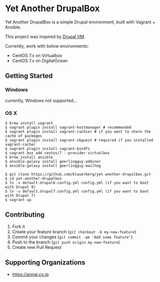 # Yet Another DrupalBox

Yet Another DrupalBox is a simple Drupal environment, built with Vagrant + Ansible.

This project was inspired by [Drupal VM](https://github.com/geerlingguy/drupal-vm).

Currently, work with below environments:
- CentOS 7.x on Virtualbox
- CentOS 7.x on DigitalOcean

## Getting Started

### Windows

currently, Windows not supported...

### OS X

```
$ brew install vagrant
$ vagrant plugin install vagrant-hostmanager # recommended
$ vagrant plugin install vagrant-cachier # if you want to share the cache of packeges
$ vagrant plugin install vagrant-vbguest # required if you installed vagrant-cacher
$ vagrant plugin install vagrant-bindfs
$ vagrant box add centos/7 --provider virtualbox
$ brew install ansible
$ ansible-galaxy install geerlingguy.adminer
$ ansible-galaxy install geerlingguy.mailhog

$ git clone https://github.com/blauerberg/yet-another-drupalbox.git
$ cd yet-another-drupalbox
$ ln -s default.drupal8.config.yml config.yml (if you want to boot with Drupal 8)
$ ln -s default.drupal7.config.yml config.yml (if you want to boot with Drupal 7)
$ vagrant up
```

## Contributing

1. Fork it
2. Create your feature branch (`git checkout -b my-new-feature`)
3. Commit your changes (`git commit -am 'Add some feature'`)
4. Push to the branch (`git push origin my-new-feature`)
5. Create new Pull Request

## Supporting Organizations
- https://annai.co.jp
